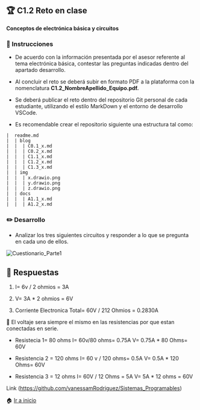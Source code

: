 ## :trophy: C1.2 Reto en clase

**Conceptos de electrónica básica y circuitos**

### :blue_book: Instrucciones

- De acuerdo con la información presentada por el asesor referente al tema electrónica básica, contestar las preguntas indicadas dentro del apartado desarrollo.
- Al concluir el reto se deberá subir en formato PDF a la plataforma con la nomenclatura **C1.2_NombreApellido_Equipo.pdf.**
- Se deberá publicar el reto dentro del repositorio Git personal de cada estudiante, utilizando el estilo MarkDown y el entorno de desarrollo VSCode.

- Es recomendable crear el repositorio siguiente una estructura tal como:
  
```
|  readme.md
|  | blog
|  |  | C0.1_x.md
|  |  | C0.2_x.md
|  |  | C1.1_x.md
|  |  | C1.2_x.md
|  |  | C1.3_x.md
|  | img
|  |  | x.drawio.png
|  |  | y.drawio.png
|  |  | z.drawio.png
|  | docs
|  |  | A1.1_x.md
|  |  | A1.2_x.md
```

### :pencil2: Desarrollo

- Analizar los tres siguientes circuitos y responder a lo que se pregunta en cada uno de ellos.

![Cuestionario_Parte1](https://github.com/vanessamRodriguez/Sistemas_Programables/blob/master/img/C1.x_ElectronicaBasicaCircuitos_Parte1.png)

## :notebook: Respuestas

1. I= 6v / 2 ohmios = 3A

2. V= 3A * 2 ohmios = 6V

3. Corriente Electronica Total= 60V / 212 Ohmios = 0.2830A
   
:round_pushpin: El voltaje sera siempre el mismo en las resistencias por que estan conectadas en serie. 

* Resistecia 1= 80 ohms
   I= 60v/80 ohms= 0.75A
   V= 0.75A * 80 Ohms= 60V

* Resistencia 2 = 120 ohms
   I= 60 v / 120 ohms= 0.5A
   V= 0.5A * 120 Ohms= 60V 

* Resistencia 3 = 12 ohms
   I= 60V / 12 Ohms = 5A
   V= 5A * 12 ohms = 60V

Link (https://github.com/vanessamRodriguez/Sistemas_Programables)


:house: [Ir a inicio](https://github.com/vanessamRodriguez/Sistemas_Programables)